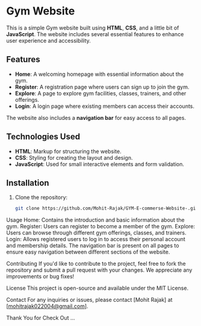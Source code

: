 # Gym Website

This is a simple Gym website built using **HTML**, **CSS**, and a little bit of **JavaScript**. The website includes several essential features to enhance user experience and accessibility.

## Features

- **Home**: A welcoming homepage with essential information about the gym.
- **Register**: A registration page where users can sign up to join the gym.
- **Explore**: A page to explore gym facilities, classes, trainers, and other offerings.
- **Login**: A login page where existing members can access their accounts.

The website also includes a **navigation bar** for easy access to all pages.

## Technologies Used

- **HTML**: Markup for structuring the website.
- **CSS**: Styling for creating the layout and design.
- **JavaScript**: Used for small interactive elements and form validation.

## Installation

1. Clone the repository:

   ```bash
   git clone https://github.com/Mohit-Rajak/GYM-E-commerse-Website-.git

Usage
Home: Contains the introduction and basic information about the gym.
Register: Users can register to become a member of the gym.
Explore: Users can browse through different gym offerings, classes, and trainers.
Login: Allows registered users to log in to access their personal account and membership details.
The navigation bar is present on all pages to ensure easy navigation between different sections of the website.

Contributing
If you'd like to contribute to the project, feel free to fork the repository and submit a pull request with your changes. We appreciate any improvements or bug fixes!

License
This project is open-source and available under the MIT License.

Contact
For any inquiries or issues, please contact [Mohit Rajak] at [mohitrajak022004@gmail.com].



Thank You for Check Out ... 
